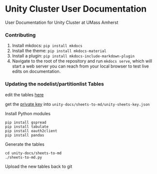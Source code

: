 # Unity Cluster User Documentation
User Documentation for Unity Cluster at UMass Amherst

### Contributing
1. Install mkdocs: `pip install mkdocs`
1. Install the theme: `pip install mkdocs-material`
1. Install a plugin: `pip install mkdocs-include-markdown-plugin`
1. Navigate to the root of the repository and run `mkdocs serve`, which will start a web server you can reach from your local browser to test live edits on documentation.

### Updating the nodelist/partitionlist Tables
edit the tables [here](https://docs.google.com/spreadsheets/d/1kEieN7qKY-iiSJc18SVZdyRnJ4NArIhZY_or_WKnIAI/edit?usp=sharing)

get the [private key](https://drive.google.com/file/d/1Q9fJ0QSi3AjLq3vb4e-1kRQgM1NR7eaA/view?usp=sharing) into `unity-docs/sheets-to-md/unity-sheets-key.json`

Install Python modules
```
pip install gspread
pip install tabulate
pip install oauth2client
pip install pandas
```

Generate the tables
```
cd unity-docs/sheets-to-md
./sheets-to-md.py
```

Upload the new tables back to git
